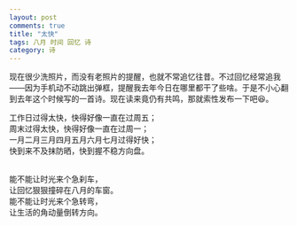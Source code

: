 ```yaml
---
layout: post
comments: true
title: "太快"
tags: 八月 时间 回忆 诗
category: 诗
---
```


现在很少洗照片，而没有老照片的提醒，也就不常追忆往昔。不过回忆经常追我——因为手机动不动跳出弹框，提醒我去年今日在哪里都干了些啥。于是不小心翻到去年这个时候写的一首诗。现在读来竟仍有共鸣，那就索性发布一下吧😆。

工作日过得太快，快得好像一直在过周五；<br/>
周末过得太快，快得好像一直在过周一；<br/>
一月二月三月四月五月六月七月过得好快；<br/>
快到来不及抹防晒，快到握不稳方向盘。<br/>

<br/>
能不能让时光来个急刹车，<br/>
让回忆狠狠撞碎在八月的车窗。<br/>
能不能让时光来个急转弯，<br/>
让生活的角动量倒转方向。<br/> 